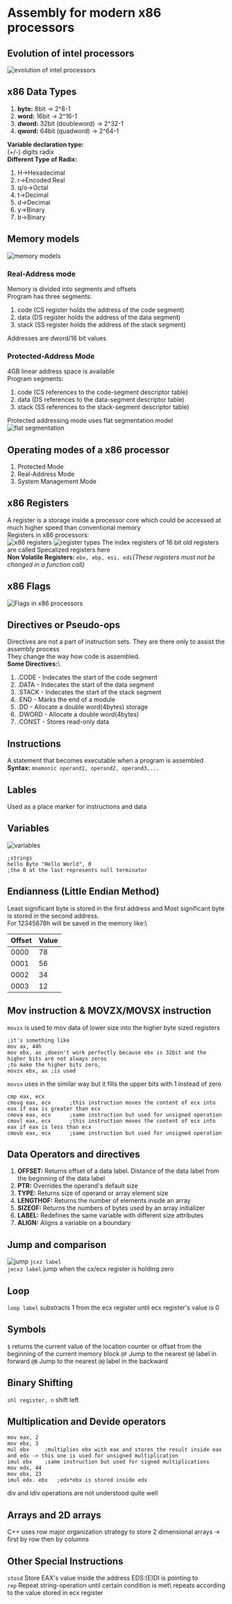 # Assembly for modern x86 processors

## Evolution of intel processors

![evolution of intel processors](processor_evolution.jpg)

## x86 Data Types

1. **byte:** 8bit   -> 2^8-1
2. **word:** 16bit  -> 2^16-1
3. **dword:** 32bit (doubleword)    -> 2^32-1
4. **qword:** 64bit (quadword)  -> 2^64-1

**Variable declaration type:**\
(+/-) digits radix\
**Different Type of Radix:**

1. H->Hexadecimal
2. r->Encoded Real
3. q/o->Octal
4. t->Decimal
5. d->Decimal
6. y->Binary
7. b->Binary

## Memory models

![memory models](memory_models.jpg)

### Real-Address mode

Memory is divided into segments and offsets\
Program has three segments:

1. code (CS register holds the address of the code segment)
2. data (DS register holds the address of the data segment)
3. stack (SS register holds the address of the stack segment)

Addresses are dword/16 bit values

### Protected-Address Mode

4GB linear address space is available\
Program segments:

1. code (CS references to the code-segment descriptor table)
2. data (DS references to the data-segment descriptor table)
3. stack (SS references to the stack-segment descriptor table)

Protected addressing mode uses flat segmentation model
![flat segmentation](flat_segmentation.jpg)

## Operating modes of a x86 processor

1. Protected Mode
2. Real-Address Mode
3. System Management Mode

## x86 Registers

A register is a storage inside a processor core which could be accessed at much higher speed than conventional memory\
Registers in x86 processors:\
![x86 registers](x86_registers.jpg)
![register types](register_types.jpg)
The index registers of 16 bit old registers are called Specalized registers here\
**Non Volatile Registers:** ```ebx, ebp, esi, edi```*{These registers must not be changed in a function call}*

## x86 Flags

![Flags in x86 processors](flags.png)

## Directives or Pseudo-ops

Directives are not a part of instruction sets. They are there only to assist the assembly process\
They change the way how code is assembled.\
**Some Directives:**\

1. .CODE - Indecates the start of the code segment
2. .DATA - Indecates the start of the data segment
3. .STACK - Indecates the start of the stack segment
4. .END - Marks the end of a module
5. .DD - Allocate a double word(4bytes) storage
6. .DWORD - Allocate a double word(4bytes)
7. .CONST - Stores read-only data

## Instructions

A statement that becomes executable when a program is assembled\
**Syntax:** ```mnemonic operand1, operand2, operand3,...```

## Lables

Used as a place marker for instructions and data

## Variables

![variables](variables.jpg)

```assembly
;strings
hello Byte "Hello World", 0
;the 0 at the last represents null terminator
```

## Endianness (Little Endian Method)

Least significant byte is stored in the first address and Most significant byte is stored in the second address.\
For 12345678h will be saved in the memory like:\

| Offset | Value |
| ------ | ----- |
| 0000   | 78    |
| 0001   | 56    |
| 0002   | 34    |
| 0003   | 12    |

## Mov instruction & MOVZX/MOVSX instruction

```movzx``` is used to mov data of lower size into the higher byte sized registers

```assembly
;it's something like
mov ax, 44h
mov ebx, ax ;doesn't work perfectly because ebx is 32bit and the higher bits are not always zeros
;to make the higher bits zero,
movzx ebx, ax ;is used
```

```movsx``` uses in the similar way but it fills the upper bits with 1 instead of zero

```assembly
cmp eax, ecx
cmovg eax, ecx      ;this instruction moves the content of ecx into eax if eax is greater than ecx
cmova eax, ecx      ;same instruction but used for unsigned operation
cmovl eax, ecx      ;this instruction moves the content of ecx into eax if eax is less than ecx
cmovb eax, ecx      ;same instruction but used for unsigned operation
```

## Data Operators and directives

1. **OFFSET:** Returns offset of a data label. Distance of the data label from the beginning of the data label
2. **PTR:** Overrides the operand's default size
3. **TYPE:** Returns size of operand or array element size
4. **LENGTHOF:** Returns the number of elements inside an array
5. **SIZEOF:** Returns the numbers of bytes used by an array initializer
6. **LABEL:** Redefines the same variable with different size attributes
7. **ALIGN:** Aligns a variable on a boundary

## Jump and comparison

![jump](jump.jpg)
```jcxz label```\
```jecxz label``` jump when the cx/ecx register is holding zero

## Loop

```loop label``` substracts 1 from the ecx register until ecx register's value is 0

## Symbols

```$``` returns the current value of the location counter or offset from the beginning of the current memory block
```@F``` Jump to the nearest ```@@``` label in forward
```@B``` Jump to the nearest ```@@``` label in the backward

## Binary Shifting

```shl register, n``` shift left

## Multiplication and Devide operators

```assembly
mov eax, 2
mov ebx, 3
mul ebx     ;multiplies ebx with eax and stores the result inside eax and edx -> this one is used for unsigned multiplication
imul ebx    ;same instruction but used for signed multiplications
mov edx, 44
mov ebx, 23
imul edx. ebx   ;edx*ebx is stored inside edx

```

div and idiv operations are not understood quite well

## Arrays and 2D arrays

C++ uses row major organization strategy to store 2 dimensional arrays -> first by row then by columns

## Other Special Instructions

```stosd``` Store EAX's value inside the address EDS:(E)DI is pointing to\
```rep``` Repeat string-operation until certain condition is met\ repeats according to the value stored in ecx register